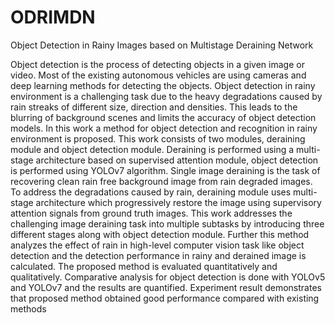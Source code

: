 # ODRIMDN
Object Detection in Rainy Images based on Multistage Deraining Network

Object detection is the process of detecting objects in a given image or video. Most of the 
existing autonomous vehicles are using cameras and deep learning methods for detecting the 
objects. Object detection in rainy environment is a challenging task due to the heavy 
degradations caused by rain streaks of different size, direction and densities. This leads to the 
blurring of background scenes and limits the accuracy of object detection models. In this work 
a method for object detection and recognition in rainy environment is proposed. This work 
consists of two modules, deraining module and object detection module. Deraining is 
performed using a multi-stage architecture based on supervised attention module, object 
detection is performed using YOLOv7 algorithm. Single image deraining is the task of 
recovering clean rain free background image from rain degraded images. To address the 
degradations caused by rain, deraining module uses multi-stage architecture which 
progressively restore the image using supervisory attention signals from ground truth images. 
This work addresses the challenging image deraining task into multiple subtasks by introducing 
three different stages along with object detection module. Further this method analyzes the 
effect of rain in high-level computer vision task like object detection and the detection 
performance in rainy and derained image is calculated. The proposed method is evaluated 
quantitatively and qualitatively. Comparative analysis for object detection is done with 
YOLOv5 and YOLOv7 and the results are quantified. Experiment result demonstrates that 
proposed method obtained good performance compared with existing methods

